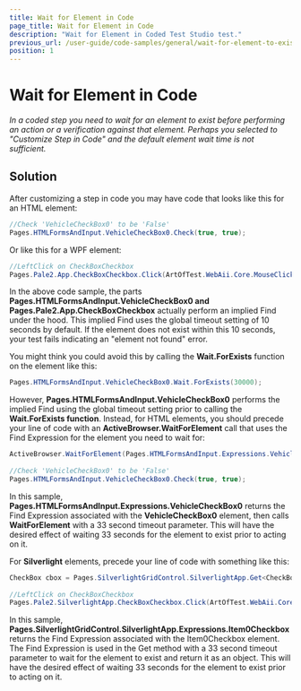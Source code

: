 ```yaml
---
title: Wait for Element in Code
page_title: Wait for Element in Code
description: "Wait for Element in Coded Test Studio test."
previous_url: /user-guide/code-samples/general/wait-for-element-to-exist-in-code.aspx, /user-guide/code-samples/general/wait-for-element-to-exist-in-code
position: 1
---
```

# Wait for Element in Code

*In a coded step you need to wait for an element to exist before performing an action or a verification against that element. Perhaps you selected to "Customize Step in Code" and the default element wait time is not sufficient.*

## Solution

After customizing a step in code you may have code that looks like this for an HTML element:

````C#
//Check 'VehicleCheckBox0' to be 'False'
Pages.HTMLFormsAndInput.VehicleCheckBox0.Check(true, true);
````


Or like this for a WPF element:


````C#
//LeftClick on CheckBoxCheckbox
Pages.Pale2.App.CheckBoxCheckbox.Click(ArtOfTest.WebAii.Core.MouseClickType.LeftClick, true, true, 8, 7, ArtOfTest.Common.OffsetReference.TopLeftCorner, ArtOfTest.Common.ActionPointUnitType.Pixel, ((System.Windows.Forms.Keys)(0)));
````


In the above code sample, the parts **Pages.HTMLFormsAndInput.VehicleCheckBox0 and Pages.Pale2.App.CheckBoxCheckbox** actually perform an implied Find under the hood. This implied Find uses the global timeout setting of 10 seconds by default. If the element does not exist within this 10 seconds, your test fails indicating an "element not found" error.
 
You might think you could avoid this by calling the **Wait.ForExists** function on the element like this:

````C#
Pages.HTMLFormsAndInput.VehicleCheckBox0.Wait.ForExists(30000);
````


However, **Pages.HTMLFormsAndInput.VehicleCheckBox0** performs the implied Find using the global timeout setting prior to calling the **Wait.ForExists function**. 
Instead, for HTML elements, you should precede your line of code with an **ActiveBrowser.WaitForElement** call that uses the Find Expression for the element you need to wait for:

````C#
ActiveBrowser.WaitForElement(Pages.HTMLFormsAndInput.Expressions.VehicleCheckBox0, 33000, false);
 
//Check 'VehicleCheckBox0' to be 'False'
Pages.HTMLFormsAndInput.VehicleCheckBox0.Check(true, true);
````

In this sample, **Pages.HTMLFormsAndInput.Expressions.VehicleCheckBox0** returns the Find Expression associated with the **VehicleCheckBox0** element, then calls **WaitForElement** with a 33 second timeout parameter. This will have the desired effect of waiting 33 seconds for the element to exist prior to acting on it.
 
For **Silverlight** elements, precede your line of code with something like this:

````C#
CheckBox cbox = Pages.SilverlightGridControl.SilverlightApp.Get<CheckBox>(Pages.SilverlightGridControl.SilverlightApp.Expressions.Item0Checkbox, true, 33000);
 
//LeftClick on CheckBoxCheckbox
Pages.Pale2.SilverlightApp.CheckBoxCheckbox.Click(ArtOfTest.WebAii.Core.MouseClickType.LeftClick, true, true, 8, 7, ArtOfTest.Common.OffsetReference.TopLeftCorner, ArtOfTest.Common.ActionPointUnitType.Pixel, ((System.Windows.Forms.Keys)(0)));
````


In this sample, **Pages.SilverlightGridControl.SilverlightApp.Expressions.Item0Checkbox** returns the Find Expression associated with the Item0Checkbox element. The Find Expression is used in the Get method with a 33 second timeout parameter to wait for the element to exist and return it as an object. This will have the desired effect of waiting 33 seconds for the element to exist prior to acting on it.





